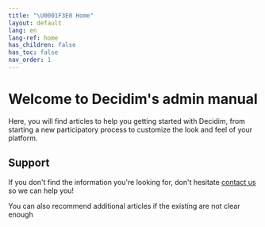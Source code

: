 ```yaml
---
title: "\U0001F3E0 Home"
layout: default
lang: en
lang-ref: home
has_children: false
has_toc: false
nav_order: 1
---
```

# Welcome to Decidim's admin manual

Here, you will find articles to help you getting started with Decidim, from starting a new participatory process to customize the look and feel of your platform.

## Support

If you don't find the information you're looking for, don't hesitate [contact us](pierre@digidemlab.org) so we can help you!

You can also recommend additional articles if the existing are not clear enough
